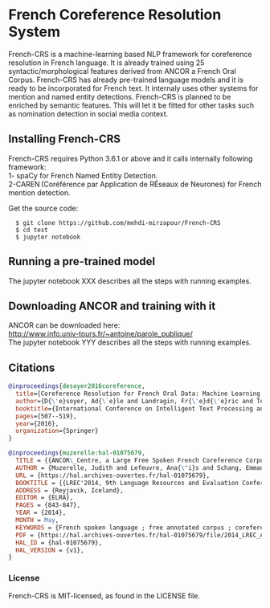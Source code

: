 # French Coreference Resolution System
French-CRS is a machine-learning based NLP framework for coreference resolution in French language. It is already trained using 25 syntactic/morphological features derived from ANCOR a French Oral Corpus. French-CRS has already pre-trained language models and it is ready to be incorporated for French text. It internaly uses other systems for mention and named entity detections. French-CRS is planned to be enriched by semantic features. This will let it be fitted for other tasks such as nomination detection in social media context.

## Installing French-CRS
French-CRS requires Python 3.6.1 or above and it calls internally following framework:  
1- spaCy for French Named Entitiy Detection.  
2-CAREN (Coréférence par Application de RÉseaux de Neurones) for French mention detection.  

Get the source code:
```
  $ git clone https://github.com/mehdi-mirzapour/French-CRS
  $ cd test
  $ jupyter notebook
```

## Running a pre-trained model
The jupyter notebook XXX describes all the steps with running examples.

## Downloading ANCOR and training with it
ANCOR can be downloaded here:  
http://www.info.univ-tours.fr/~antoine/parole_publique/  
The jupyter notebook YYY describes all the steps with running examples.

## Citations
```bibtex
@inproceedings{desoyer2016coreference,
  title={Coreference Resolution for French Oral Data: Machine Learning Experiments with ANCOR},
  author={D{\'e}soyer, Ad{\`e}le and Landragin, Fr{\'e}d{\'e}ric and Tellier, Isabelle and Lefeuvre, Ana{\"\i}s and Antoine, Jean-Yves and Dinarelli, Marco},
  booktitle={International Conference on Intelligent Text Processing and Computational Linguistics},
  pages={507--519},
  year={2016},
  organization={Springer}
}
```

```bibtex
@inproceedings{muzerelle:hal-01075679,
  TITLE = {{ANCOR\_Centre, a Large Free Spoken French Coreference Corpus:  description of the Resource and Reliability Measures}},
  AUTHOR = {Muzerelle, Judith and Lefeuvre, Ana{\"i}s and Schang, Emmanuel and Antoine, Jean-Yves and Pelletier, Aurore and Maurel, Denis and Eshkol, Iris and Villaneau, Jeanne},
  URL = {https://hal.archives-ouvertes.fr/hal-01075679},
  BOOKTITLE = {{LREC'2014, 9th Language Resources and Evaluation Conference.}},
  ADDRESS = {Reyjavik, Iceland},
  EDITOR = {ELRA},
  PAGES = {843-847},
  YEAR = {2014},
  MONTH = May,
  KEYWORDS = {French spoken language ; free annotated corpus ; coreference ; anaphora},
  PDF = {https://hal.archives-ouvertes.fr/hal-01075679/file/2014_LREC_ANCOR.pdf},
  HAL_ID = {hal-01075679},
  HAL_VERSION = {v1},
}
```

### License
French-CRS is MIT-licensed, as found in the LICENSE file.
